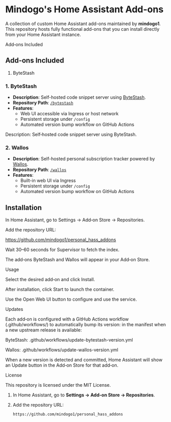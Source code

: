 # Mindogo's Home Assistant Add-ons

A collection of custom Home Assistant add-ons maintained by **mindogo1**. This repository hosts fully functional add-ons that you can install directly from your Home Assistant instance.

Add‑ons Included
## Add-ons Included

1. ByteStash
### 1. ByteStash
- **Description**: Self-hosted code snippet server using [ByteStash](https://github.com/jordan-dalby/ByteStash).
- **Repository Path**: [`/bytestash`](./bytestash)
- **Features**:
  - Web UI accessible via Ingress or host network  
  - Persistent storage under `/config`  
  - Automated version bump workflow on GitHub Actions  

Description: Self‑hosted code snippet server using ByteStash.
### 2. Wallos
- **Description**: Self-hosted personal subscription tracker powered by [Wallos](https://github.com/ellite/Wallos).
- **Repository Path**: [`/wallos`](./wallos)
- **Features**:
  - Built-in web UI via Ingress  
  - Persistent storage under `/config`  
  - Automated version bump workflow on GitHub Actions  

## Installation


In Home Assistant, go to Settings → Add‑on Store → Repositories.

Add the repository URL:

https://github.com/mindogo1/personal_hass_addons

Wait 30–60 seconds for Supervisor to fetch the index.

The add‑ons ByteStash and Wallos will appear in your Add‑on Store.

Usage

Select the desired add‑on and click Install.

After installation, click Start to launch the container.

Use the Open Web UI button to configure and use the service.

Updates

Each add‑on is configured with a GitHub Actions workflow (.github/workflows/) to automatically bump its version: in the manifest when a new upstream release is available:

ByteStash: .github/workflows/update-bytestash-version.yml

Wallos:   .github/workflows/update-wallos-version.yml

When a new version is detected and committed, Home Assistant will show an Update button in the Add‑on Store for that add‑on.

License

This repository is licensed under the MIT License.
1. In Home Assistant, go to **Settings → Add-on Store → Repositories**.  
2. Add the repository URL:

   ```text
   https://github.com/mindogo1/personal_hass_addons